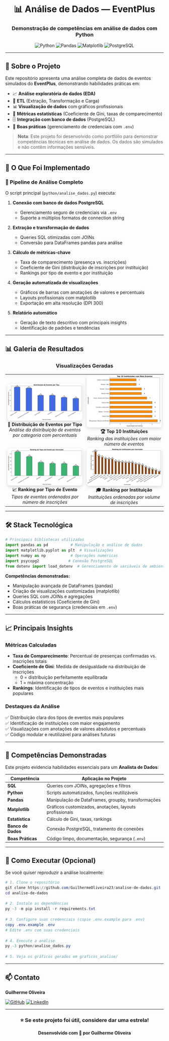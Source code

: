 <div align="center">

# 📊 Análise de Dados — EventPlus

### Demonstração de competências em análise de dados com Python

![Python](https://img.shields.io/badge/Python-3.8+-3776AB?style=for-the-badge&logo=python&logoColor=white)
![Pandas](https://img.shields.io/badge/Pandas-150458?style=for-the-badge&logo=pandas&logoColor=white)
![Matplotlib](https://img.shields.io/badge/Matplotlib-11557c?style=for-the-badge&logo=python&logoColor=white)
![PostgreSQL](https://img.shields.io/badge/PostgreSQL-316192?style=for-the-badge&logo=postgresql&logoColor=white)

</div>

---

## 🎯 Sobre o Projeto

Este repositório apresenta uma análise completa de dados de eventos simulados do **EventPlus**, demonstrando habilidades práticas em:

- 📈 **Análise exploratória de dados (EDA)**
- 🔄 **ETL** (Extração, Transformação e Carga)
- 📊 **Visualização de dados** com gráficos profissionais
- 🎲 **Métricas estatísticas** (Coeficiente de Gini, taxas de comparecimento)
- 🗄️ **Integração com banco de dados** (PostgreSQL)
- 🔐 **Boas práticas** (gerenciamento de credenciais com `.env`)

> **Nota**: Este projeto foi desenvolvido como portfólio para demonstrar competências técnicas em análise de dados. Os dados são simulados e não contêm informações sensíveis.

---

## 🚀 O Que Foi Implementado

### 📌 Pipeline de Análise Completo

O script principal (`python/analise_dados.py`) executa:

1. **Conexão com banco de dados PostgreSQL**
   - Gerenciamento seguro de credenciais via `.env`
   - Suporte a múltiplos formatos de connection string

2. **Extração e transformação de dados**
   - Queries SQL otimizadas com JOINs
   - Conversão para DataFrames pandas para análise

3. **Cálculo de métricas-chave**
   - Taxa de comparecimento (presença vs. inscrições)
   - Coeficiente de Gini (distribuição de inscrições por instituição)
   - Rankings por tipo de evento e por instituição

4. **Geração automatizada de visualizações**
   - Gráficos de barras com anotações de valores e percentuais
   - Layouts profissionais com matplotlib
   - Exportação em alta resolução (DPI 300)

5. **Relatório automático**
   - Geração de texto descritivo com principais insights
   - Identificação de padrões e tendências

---

## 📊 Galeria de Resultados

<div align="center">

### Visualizações Geradas

<table>
  <tr>
    <td align="center" width="50%">
      <img src="graficos_analise/eventos_por_tipo.png" alt="Distribuição de Eventos por Tipo" style="width: 100%; border-radius: 8px; box-shadow: 0 4px 12px rgba(0,0,0,0.15);"/>
      <br/>
      <strong>📌 Distribuição de Eventos por Tipo</strong>
      <br/>
      <em>Análise da distribuição de eventos por categoria com percentuais</em>
    </td>
    <td align="center" width="50%">
      <img src="graficos_analise/top10_instituicoes.png" alt="Top 10 Instituições" style="width: 100%; border-radius: 8px; box-shadow: 0 4px 12px rgba(0,0,0,0.15);"/>
      <br/>
      <strong>🏆 Top 10 Instituições</strong>
      <br/>
      <em>Ranking das instituições com maior número de eventos</em>
    </td>
  </tr>
  <tr>
    <td align="center" width="50%">
      <img src="graficos_analise/ranking_tipoevento.png" alt="Ranking por Tipo de Evento" style="width: 100%; border-radius: 8px; box-shadow: 0 4px 12px rgba(0,0,0,0.15);"/>
      <br/>
      <strong>📈 Ranking por Tipo de Evento</strong>
      <br/>
      <em>Tipos de eventos ordenados por número de inscrições</em>
    </td>
    <td align="center" width="50%">
      <img src="graficos_analise/ranking_instituicao.png" alt="Ranking por Instituição" style="width: 100%; border-radius: 8px; box-shadow: 0 4px 12px rgba(0,0,0,0.15);"/>
      <br/>
      <strong>🎓 Ranking por Instituição</strong>
      <br/>
      <em>Instituições ordenadas por volume de inscrições</em>
    </td>
  </tr>
</table>

</div>

---

## 🛠️ Stack Tecnológica

```python
# Principais bibliotecas utilizadas
import pandas as pd          # Manipulação e análise de dados
import matplotlib.pyplot as plt  # Visualizações
import numpy as np           # Operações numéricas
import psycopg2             # Conexão PostgreSQL
from dotenv import load_dotenv  # Gerenciamento de variáveis de ambiente
```

**Competências demonstradas:**
- Manipulação avançada de DataFrames (pandas)
- Criação de visualizações customizadas (matplotlib)
- Queries SQL com JOINs e agregações
- Cálculos estatísticos (Coeficiente de Gini)
- Boas práticas de segurança (credenciais em `.env`)

---

## 📈 Principais Insights

### Métricas Calculadas

- **Taxa de Comparecimento**: Percentual de presenças confirmadas vs. inscrições totais
- **Coeficiente de Gini**: Medida de desigualdade na distribuição de inscrições
  - 0 = distribuição perfeitamente equilibrada
  - 1 = máxima concentração
- **Rankings**: Identificação de tipos de eventos e instituições mais populares

### Destaques da Análise

✅ Distribuição clara dos tipos de eventos mais populares  
✅ Identificação de instituições com maior engajamento  
✅ Visualizações com anotações de valores absolutos e percentuais  
✅ Código modular e reutilizável para análises futuras

---

## 💼 Competências Demonstradas

Este projeto evidencia habilidades essenciais para um **Analista de Dados**:

| Competência | Aplicação no Projeto |
|------------|---------------------|
| **SQL** | Queries com JOINs, agregações e filtros |
| **Python** | Scripts automatizados, funções reutilizáveis |
| **Pandas** | Manipulação de DataFrames, groupby, transformações |
| **Matplotlib** | Gráficos customizados, anotações, layouts profissionais |
| **Estatística** | Cálculo de Gini, taxas, rankings |
| **Banco de Dados** | Conexão PostgreSQL, tratamento de conexões |
| **Boas Práticas** | Código limpo, documentação, segurança (`.env`) |

---

## 🔧 Como Executar (Opcional)

Se você quiser reproduzir a análise localmente:

```powershell
# 1. Clone o repositório
git clone https://github.com/GuilhermeOliveira23/analise-de-dados.git
cd analise-de-dados

# 2. Instale as dependências
py -3 -m pip install -r requirements.txt

# 3. Configure suas credenciais (copie .env.example para .env)
copy .env.example .env
# Edite .env com suas credenciais

# 4. Execute a análise
py -3 python/analise_dados.py

# 5. Veja os gráficos gerados em graficos_analise/
```

---

## 📫 Contato

**Guilherme Oliveira**

[![GitHub](https://img.shields.io/badge/GitHub-GuilhermeOliveira23-181717?style=for-the-badge&logo=github)](https://github.com/GuilhermeOliveira23)
[![LinkedIn](https://img.shields.io/badge/LinkedIn-Conectar-0077B5?style=for-the-badge&logo=linkedin)]([https://linkedin.com/in/seu-perfil](https://www.linkedin.com/in/guilherme-gozzi-56a610233/?skipRedirect=true))

---

<div align="center">

### ⭐ Se este projeto foi útil, considere dar uma estrela!

**Desenvolvido com 💙 por Guilherme Oliveira**

</div>

